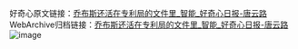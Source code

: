 好奇心原文链接：[乔布斯还活在专利局的文件里_智能_好奇心日报-唐云路 ](https://www.qdaily.com/articles/4000.html)
WebArchive归档链接：[乔布斯还活在专利局的文件里_智能_好奇心日报-唐云路 ](http://web.archive.org/web/20190623153400/https://www.qdaily.com/articles/4000.html)
![image](http://ww3.sinaimg.cn/large/007d5XDply1g3vdrdgbfjj30u03g8e81)